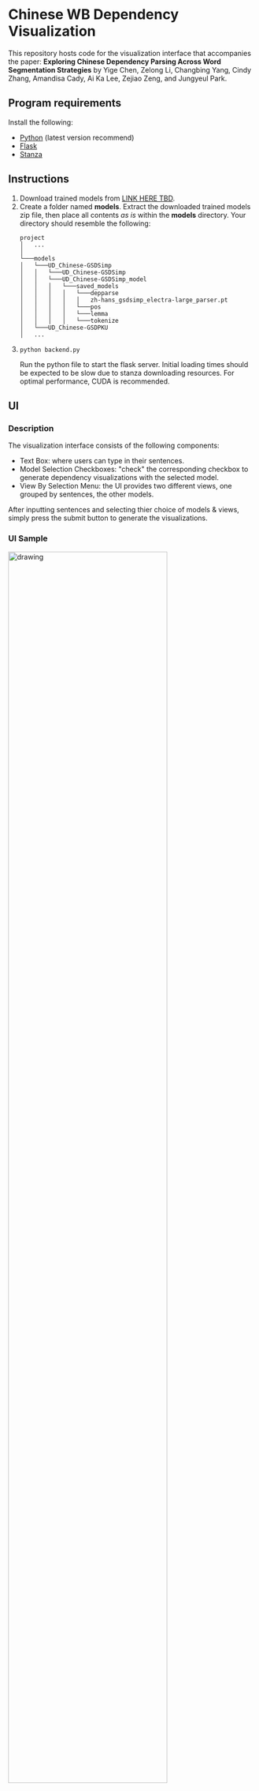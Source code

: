# Chinese WB Dependency Visualization
This repository hosts code for the visualization interface that accompanies the paper: <b>Exploring Chinese Dependency Parsing Across Word Segmentation Strategies</b> by Yige Chen, Zelong Li, Changbing Yang, Cindy Zhang, Amandisa Cady,
Ai Ka Lee, Zejiao Zeng, and Jungyeul Park.

## Program requirements
Install the following:
- [Python](https://www.python.org/) (latest version recommend)
- [Flask](https://flask.palletsprojects.com/en/stable/installation/)
- [Stanza](https://stanfordnlp.github.io/stanza/)

## Instructions
1. Download trained models from [LINK HERE TBD](). 
2. Create a folder named <b>models</b>. Extract the downloaded trained models zip file, then place all contents <em>as is</em> within the <b>models</b> directory.
   Your directory should resemble the following:
      ```
      project
      │   ...    
      │
      └───models
      │   └───UD_Chinese-GSDSimp
      │   │   └───UD_Chinese-GSDSimp
      │   │   └───UD_Chinese-GSDSimp_model
      │   │   │   └───saved_models
      │   │   │   │   └───depparse
      │   │   │   │   │   zh-hans_gsdsimp_electra-large_parser.pt
      │   │   │   │   └───pos
      │   │   │   │   └───lemma
      │   │   │   │   └───tokenize
      │   └───UD_Chinese-GSDPKU
      │   ...
      ```
3.     python backend.py
      Run the python file to start the flask server. Initial loading times should be expected to be slow due to stanza downloading resources.
      For optimal performance, CUDA is recommended.
   
## UI
### Description 
The visualization interface consists of the following components:
- Text Box: where users can type in their sentences.
- Model Selection Checkboxes: "check" the corresponding checkbox to generate dependency visualizations with the selected model.
- View By Selection Menu: the UI provides two different views, one grouped by sentences, the other models.
  
After inputting sentences and selecting thier choice of models & views, simply press the submit button to generate the visualizations.
### UI Sample
<img src="https://github.com/user-attachments/assets/7e40fbe4-e433-4a62-a524-050983abb7d8" alt="drawing" width="80%"/>

## Acknowledgements
This visualization interface generates dependency visualizations with the help of [brat rapid annotation tool](https://brat.nlplab.org/).  
Portions of the html page (marked in code) and contents of the <b>/static</b> folder were sourced from the introduction page of the [universal dependencies website](https://universaldependencies.org/introduction.html).
